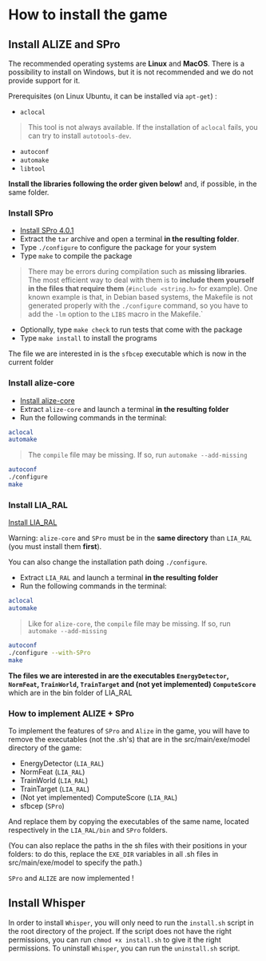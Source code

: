 # How to install the game

## Install ALIZE and SPro

The recommended operating systems are **Linux** and **MacOS**. There is a possibility to install on Windows, but it is not recommended and we do not provide support for it.

Prerequisites (on Linux Ubuntu, it can be installed via `apt-get`) :

- `aclocal`

> This tool is not always available. If the installation of `aclocal` fails, you can try to install `autotools-dev`.

- `autoconf`
- `automake`
- `libtool`

**Install the libraries following the order given below!** and, if possible, in the same folder.

### Install SPro

- [Install SPro 4.0.1](http://www.irisa.fr/metiss/guig/SPro/SPro-4.0.1/SPro-4.0.1.tar.gz)
- Extract the `tar` archive and open a terminal **in the resulting folder**.
- Type `./configure` to configure the package for your system
- Type `make` to compile the package

> There may be errors during compilation such as **missing libraries**. The most efficient way to deal with them is to **include them yourself in the files that require them** (`#include <string.h>` for example). One known example is that, in Debian based systems, the Makefile is not generated properly with the `./configure` command, so you have to add the `-lm` option to the `LIBS` macro in the Makefile.`

- Optionally, type `make check` to run tests that come with the package
- Type `make install` to install the programs

The file we are interested in is the `sfbcep` executable which is now in the current folder

### Install alize-core

- [Install alize-core](https://github.com/ALIZE-Speaker-Recognition/alize-core)
- Extract `alize-core` and launch a terminal **in the resulting folder**
- Run the following commands in the terminal:

```bash
aclocal
automake
```

> The `compile` file may be missing. If so, run `automake --add-missing`

```bash
autoconf
./configure
make
```

### Install LIA_RAL

[Install LIA_RAL](https://github.com/ALIZE-Speaker-Recognition/LIA_RAL)

Warning: `alize-core` and `SPro` must be in the **same directory** than `LIA_RAL` (you must install them **first**).

You can also change the installation path doing `./configure`.

- Extract `LIA_RAL` and launch a terminal **in the resulting folder**
- Run the following commands in the terminal:

```bash
aclocal
automake
```

> Like for `alize-core`, the `compile` file may be missing. If so, run `automake --add-missing`

```bash
autoconf
./configure --with-SPro
make
```

**The files we are interested in are the executables `EnergyDetector`, `NormFeat`, `TrainWorld`, `TrainTarget` and (not yet implemented) `ComputeScore`** which are in the bin folder of LIA_RAL

### How to implement ALIZE + SPro

To implement the features of `SPro` and `Alize` in the game, you will have to remove the executables (not the .sh's) that are in the src/main/exe/model directory of the game:

- EnergyDetector (`LIA_RAL`)
- NormFeat (`LIA_RAL`)
- TrainWorld (`LIA_RAL`)
- TrainTarget (`LIA_RAL`)
- (Not yet implemented) ComputeScore (`LIA_RAL`)
- sfbcep (`SPro`)

And replace them by copying the executables of the same name, located respectively in the `LIA_RAL/bin` and `SPro` folders.

(You can also replace the paths in the sh files with their positions in your folders: to do this, replace the `EXE_DIR` variables in all .sh files in src/main/exe/model to specify the path.)

`SPro` and `ALIZE` are now implemented !

## Install Whisper

In order to install `Whisper`, you will only need to run the `install.sh` script in the root directory of the project.
If the script does not have the right permissions, you can run `chmod +x install.sh` to give it the right permissions.
To uninstall `Whisper`, you can run the `uninstall.sh` script.

```

```
